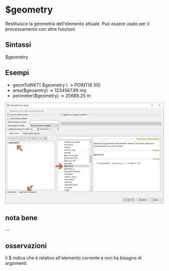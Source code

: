 # $geometry

Restituisce la geometria dell'elemento attuale. Può essere usato per il processamento con altre funzioni.

## Sintassi

$geometry

## Esempi


* geomToWKT( $geometry ) → POINT(6 50)
* area($geoamtry) → 1234567.89 mq
* perimeter($geometry) → 25689.25 m

![](/img/geometria/_geometry/_geometry1.png)

## nota bene

--

## osservazioni

il $ indica che è relativo all'elemento corrente e non ha bisogno di argomenti.
